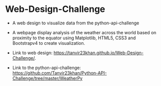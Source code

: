 # Web-Design-Challenge

* A web design to visualize data from the python-api-challenge

* A webpage display analysis of the weather across the world based on proximity to the equator using Matplotlib, HTML5, CSS3 and Bootstrapv4 to create visualization.

* Link to web design: https://tanvir23khan.github.io/Web-Design-Challenge/.

* Link to the python-api-challenge: https://github.com/Tanvir23khan/Python-API-Challenge/tree/master/WeatherPy 
